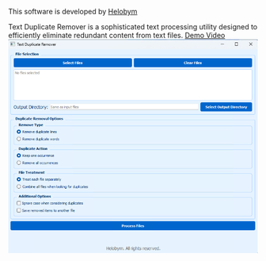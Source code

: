 This software is developed by [Helobym](https://helobym.com)

Text Duplicate Remover is a sophisticated text processing utility designed to efficiently eliminate redundant content from text files.
[Demo Video](https://youtu.be/YJnpe_d5mBw)
![Screenshot Preview](text-duplicated-removal-tools1.png)
